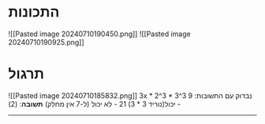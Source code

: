 # התכונות
![[Pasted image 20240710190450.png]]
![[Pasted image 20240710190925.png]]
# תרגול
![[Pasted image 20240710185832.png]]
3x * 2^3 * 3^3
נבדוק עם התשובות:
9 - יכול(נוריד 3 * 3)
21 - לא יכול (ל-7 אין מחלק)
**תשובה**: (2)
***
